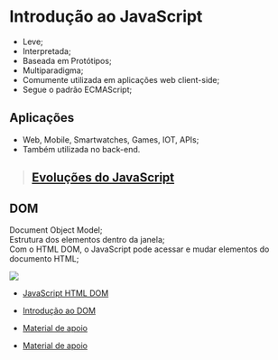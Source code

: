 # Introdução ao JavaScript
- Leve; 
- Interpretada; 
- Baseada em Protótipos; 
- Multiparadigma; 
- Comumente utilizada em aplicações web client-side; 
- Segue o padrão ECMAScript;

## Aplicações
- Web, Mobile, Smartwatches, Games, IOT, APIs;
- Também utilizada no back-end.

>## [Evoluções do JavaScript](https://medium.com/jaguaribetech/javascript-evolução-e-especificações-bb3c218e15e1)


## DOM
Document Object Model;  
Estrutura dos elementos dentro da janela;  
Com o HTML DOM, o JavaScript pode acessar e mudar elementos do documento HTML;  

![](https://www.w3schools.com/js/pic_htmltree.gif)

- [JavaScript HTML DOM](https://www.w3schools.com/js/js_htmldom.asp)
- [Introdução ao DOM](https://developer.mozilla.org/pt-BR/docs/Web/API/Document_Object_Model/Introduction)


- [Material de apoio](https://github.com/stebsnusch/basecamp-javascript)
- [Material de apoio](https://github.com/DianaMartine/curso-dio-sintaxe-basica-javascript)